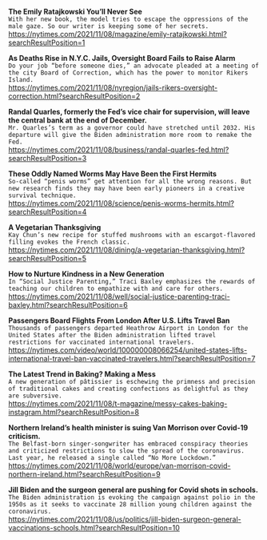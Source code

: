 **The Emily Ratajkowski You’ll Never See**\
`With her new book, the model tries to escape the oppressions of the male gaze. So our writer is keeping some of her secrets.`\
https://nytimes.com/2021/11/08/magazine/emily-ratajkowski.html?searchResultPosition=1

**As Deaths Rise in N.Y.C. Jails, Oversight Board Fails to Raise Alarm**\
`Do your job “before someone dies,” an advocate pleaded at a meeting of the city Board of Correction, which has the power to monitor Rikers Island.`\
https://nytimes.com/2021/11/08/nyregion/jails-rikers-oversight-correction.html?searchResultPosition=2

**Randal Quarles, formerly the Fed’s vice chair for supervision, will leave the central bank at the end of December.**\
`Mr. Quarles’s term as a governor could have stretched until 2032. His departure will give the Biden administration more room to remake the Fed.`\
https://nytimes.com/2021/11/08/business/randal-quarles-fed.html?searchResultPosition=3

**These Oddly Named Worms May Have Been the First Hermits**\
`So-called “penis worms” get attention for all the wrong reasons. But new research finds they may have been early pioneers in a creative survival technique.`\
https://nytimes.com/2021/11/08/science/penis-worms-hermits.html?searchResultPosition=4

**A Vegetarian Thanksgiving**\
`Kay Chun’s new recipe for stuffed mushrooms with an escargot-flavored filling evokes the French classic.`\
https://nytimes.com/2021/11/08/dining/a-vegetarian-thanksgiving.html?searchResultPosition=5

**How to Nurture Kindness in a New Generation**\
`In “Social Justice Parenting,” Traci Baxley emphasizes the rewards of teaching our children to empathize with and care for others.`\
https://nytimes.com/2021/11/08/well/social-justice-parenting-traci-baxley.html?searchResultPosition=6

**Passengers Board Flights From London After U.S. Lifts Travel Ban**\
`Thousands of passengers departed Heathrow Airport in London for the United States after the Biden administration lifted travel restrictions for vaccinated international travelers.`\
https://nytimes.com/video/world/100000008066254/united-states-lifts-international-travel-ban-vaccinated-travelers.html?searchResultPosition=7

**The Latest Trend in Baking? Making a Mess**\
`A new generation of pâtissier is eschewing the primness and precision of traditional cakes and creating confections as delightful as they are subversive.`\
https://nytimes.com/2021/11/08/t-magazine/messy-cakes-baking-instagram.html?searchResultPosition=8

**Northern Ireland’s health minister is suing Van Morrison over Covid-19 criticism.**\
`The Belfast-born singer-songwriter has embraced conspiracy theories and criticized restrictions to slow the spread of the coronavirus. Last year, he released a single called “No More Lockdown.”`\
https://nytimes.com/2021/11/08/world/europe/van-morrison-covid-northern-ireland.html?searchResultPosition=9

**Jill Biden and the surgeon general are pushing for Covid shots in schools.**\
`The Biden administration is evoking the campaign against polio in the 1950s as it seeks to vaccinate 28 million young children against the coronavirus.`\
https://nytimes.com/2021/11/08/us/politics/jill-biden-surgeon-general-vaccinations-schools.html?searchResultPosition=10

